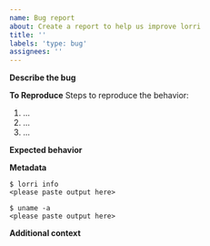 ```yaml
---
name: Bug report
about: Create a report to help us improve lorri
title: ''
labels: 'type: bug'
assignees: ''
---
```


**Describe the bug**
<!-- A clear and concise description of what the bug is. -->

**To Reproduce**
Steps to reproduce the behavior:

1. ...
2. ...
3. ...

**Expected behavior**
<!-- A clear and concise description of what you expected to happen. -->

**Metadata**
<!-- Did lorri crash? In this case, please attach the crash report. The crash
message should point you to the location of the crash report. -->

<!-- Please run `lorri info` inside your project directory and paste its output
here. -->
```console
$ lorri info
<please paste output here>
```

<!-- Please run `uname -a` and paste its output here. -->
```console
$ uname -a
<please paste output here>
```

**Additional context**
<!-- Add any other context about the problem here. -->

